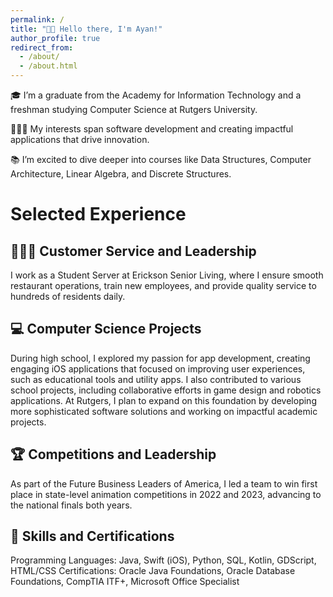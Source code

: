```yaml
---
permalink: /
title: "👋🏽 Hello there, I'm Ayan!"
author_profile: true
redirect_from: 
  - /about/
  - /about.html
---
```


🎓 I’m a graduate from the Academy for Information Technology and a freshman studying Computer Science at Rutgers University.

🧑🏽‍💻 My interests span software development and creating impactful applications that drive innovation.

📚 I’m excited to dive deeper into courses like Data Structures, Computer Architecture, Linear Algebra, and Discrete Structures.

# Selected Experience

## 🧑🏽‍🍳 Customer Service and Leadership
I work as a Student Server at Erickson Senior Living, where I ensure smooth restaurant operations, train new employees, and provide quality service to hundreds of residents daily.

## 💻 Computer Science Projects
During high school, I explored my passion for app development, creating engaging iOS applications that focused on improving user experiences, such as educational tools and utility apps. I also contributed to various school projects, including collaborative efforts in game design and robotics applications. At Rutgers, I plan to expand on this foundation by developing more sophisticated software solutions and working on impactful academic projects.

## 🏆 Competitions and Leadership
As part of the Future Business Leaders of America, I led a team to win first place in state-level animation competitions in 2022 and 2023, advancing to the national finals both years.

## 🔧 Skills and Certifications
Programming Languages: Java, Swift (iOS), Python, SQL, Kotlin, GDScript, HTML/CSS
Certifications: Oracle Java Foundations, Oracle Database Foundations, CompTIA ITF+, Microsoft Office Specialist